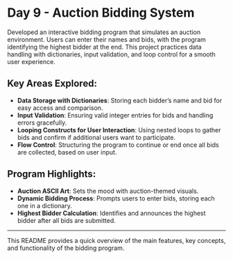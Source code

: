 # Day 9 - Auction Bidding System

Developed an interactive bidding program that simulates an auction environment. Users can enter their names and bids, with the program identifying the highest bidder at the end. This project practices data handling with dictionaries, input validation, and loop control for a smooth user experience.

## Key Areas Explored:

- **Data Storage with Dictionaries**: Storing each bidder’s name and bid for easy access and comparison.
- **Input Validation**: Ensuring valid integer entries for bids and handling errors gracefully.
- **Looping Constructs for User Interaction**: Using nested loops to gather bids and confirm if additional users want to participate.
- **Flow Control**: Structuring the program to continue or end once all bids are collected, based on user input.

## Program Highlights:

- **Auction ASCII Art**: Sets the mood with auction-themed visuals.
- **Dynamic Bidding Process**: Prompts users to enter bids, storing each one in a dictionary.
- **Highest Bidder Calculation**: Identifies and announces the highest bidder after all bids are submitted.

---

This README provides a quick overview of the main features, key concepts, and functionality of the bidding program.
